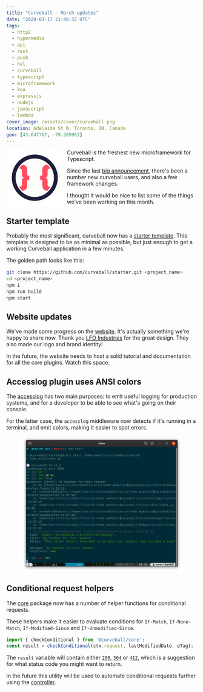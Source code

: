 ```yaml
---
title: "Curveball - March updates"
date: "2020-03-17 21:48:32 UTC"
tags:
  - http2
  - hypermedia
  - api
  - rest
  - push
  - hal
  - curveball
  - typescript
  - microframework
  - koa
  - expressjs
  - nodejs
  - javascript
  - lambda
cover_image: /assets/cover/curveball.png
location: Adelaide St W, Toronto, ON, Canada
geo: [43.647767, -79.389963]
---
```


<a href="https://github.com/curveball">
  <img src="/assets/img/curveball.svg" style="float: left; padding: 0 10px 10px 0" alt="Curveball" width="150px" />
</a>

Curveball is the freshest new microframework for Typescript.

Since the last [big announcement][1], there's been a number new curveball
users, and also a few framework changes.

I thought it would be nice to list some of the things we've been working on
this month.

Starter template
----------------

Probably the most significant, curveball now has a [starter template][10].
This template is designed to be as minimal as possible, but just enough to
get a working Curveball application in a few minutes.

The golden path looks like this:

```sh
git clone https://github.com/curveball/starter.git <project_name>
cd <project_name>
npm i
npm run build
npm start
```


Website updates
---------------

We've made some progress on the [website][2]. It's actually something we're
happy to share now. Thank you [LFO Industries][3] for the great design. They
also made our logo and brand identity!

In the future, the website needs to host a solid tutorial and documentation
for all the core plugins. Watch this space.

Accesslog plugin uses ANSI colors
---------------------------------

The [accesslog][4] has two main purposes: to emit useful logging for production
systems, and for a developer to be able to see what's going on their console.

For the latter case, the `accesslog` middleware now detects if it's running in
a terminal, and emit colors, making it easier to spot errors.

<figure>
  <img src="https://raw.githubusercontent.com/curveball/accesslog/master/screenshots/v0.2.0.png" alt="Accesslog screenshot" />
</figure>


Conditional request helpers
---------------------------

The [core][5] package now has a number of helper functions for conditional
requests.

These helpers make it easier to evaluate conditions for `If-Match`,
`If-None-Match`, `If-Modified-Since` and `If-Unmodified-Since`.

```typescript
import { checkConditional } from '@curveball/core';
const result = checkConditional(ctx.request, lastModifiedDate, eTag);
```

The `result` variable will contain either [`200`][6], [`304`][7] or [`412`][8],
which is a suggestion for what status code you might want to return.

In the future this utility will be used to automate conditional requests
further using the [controller][9].


[1]: https://evertpot.com/curveball-typescript-framework-update/
[2]: https://curveballjs.org/
[3]: https://www.lfo-industries.com/
[4]: https://github.com/curveball/accesslog
[5]: https://github.com/curveball/core
[6]: https://evertpot.com/http/200-ok "200 OK"
[7]: https://evertpot.com/http/304-not-modified "304 Not Modified"
[8]: https://evertpot.com/http/412-precondition-failed "412 Precondition Failed"
[9]: https://github.com/curveball/controller
[10]: https://github.com/curveball/starter

